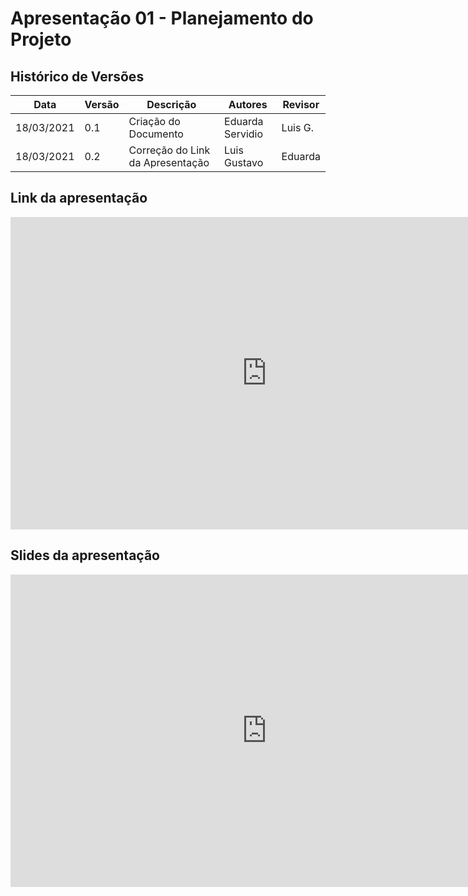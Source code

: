 # Apresentação 01 - Planejamento do Projeto

## Histórico de Versões

| Data       | Versão | Descrição                             | Autores               | Revisor |
| ---------- | ------ | ------------------------------------- | ----------------------| ------- |
| 18/03/2021 | 0.1    | Criação do Documento                  | Eduarda Servidio      | Luis G. |
| 18/03/2021 | 0.2    | Correção do Link da Apresentação      | Luis Gustavo          | Eduarda |

## Link da apresentação

<iframe width="820" height="500" src="https://www.youtube.com/watch?v=whIFrk4upNQ" frameborder="0"
    allow="accelerometer; autoplay; clipboard-write; encrypted-media; gyroscope; picture-in-picture"
    allowfullscreen></iframe>

## Slides da apresentação
<iframe width="820" height="500" src="https://docs.google.com/presentation/d/14gpsmUR10c_8emzyBoLl4jDuXQdHx1t-Mr3_LFc8uoY/edit?usp=sharing" frameborder="0"
    allow="accelerometer; autoplay; clipboard-write; encrypted-media; gyroscope; picture-in-picture"
    allowfullscreen></iframe>

